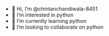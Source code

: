 - 👋 Hi, I’m @chintanchandiwala-8451
- 👀 I’m interested in python
- 🌱 I’m currently learning python
- 💞️ I’m looking to collaborate on python

<!---
chintanchandiwala-8451/chintanchandiwala-8451 is a ✨ special ✨ repository because its `README.md` (this file) appears on your GitHub profile.
You can click the Preview link to take a look at your changes.
--->
